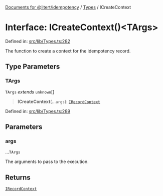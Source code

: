 [Documents for @litert/idempotency](../../index.md) / [Types](../index.md) / ICreateContext

# Interface: ICreateContext()\<TArgs\>

Defined in: [src/lib/Types.ts:282](https://github.com/litert/idempotency.js/blob/master/src/lib/Types.ts#L282)

The function to create a context for the idempotency record.

## Type Parameters

### TArgs

`TArgs` *extends* `unknown`[]

> **ICreateContext**(...`args`): [`IRecordContext`](../type-aliases/IRecordContext.md)

Defined in: [src/lib/Types.ts:289](https://github.com/litert/idempotency.js/blob/master/src/lib/Types.ts#L289)

## Parameters

### args

...`TArgs`

The arguments to pass to the execution.

## Returns

[`IRecordContext`](../type-aliases/IRecordContext.md)
